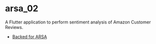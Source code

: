 # arsa_02

A Flutter application to perform sentiment analysis of Amazon Customer Reviews.

- [Backed for ARSA](https://github.com/paras2001-hub/ARSA)
